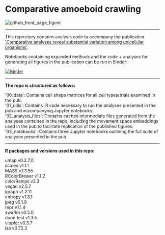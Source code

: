 # Comparative amoeboid crawling

![github_front_page_figure](https://user-images.githubusercontent.com/64554648/182730384-e9e60ead-8651-4c23-a484-b69bdd6ffe88.png)

---

This repository contains analysis code to accompany the publication ['Comparative analyses reveal substantial variation among unicellular organisms'](https://research.arcadiascience.com/pub/result-comparative-crawling/draft).

Notebooks containing expanded methods and the code + analyses for generating all figures in the publication can be run in Binder:


[![Binder](https://mybinder.org/badge_logo.svg)](https://mybinder.org/v2/gh/ryanayork/comparative-amoeboid-crawling/main)

---

**The repo is structured as follows:** <br>

'00_data': Contains cell shape matrices for all cell types/trials examined in the pub.<br>
'01_utils': Contains .R code necessary to run the analyses presented in the pub and accompanying Jupyter notebooks.<br>
'02_analysis_files': Contains cached intermediate files generated from the analyses contained in the repo, including the movement space embeddings used in the pub to facilitate replication of the published figures.<br>
'03_notebooks': Contains three Jupyter notebooks outlining the full suite of analyses presented in the pub.<br>

---

**R packages and versions used in this repo:**<br>

umap v0.2.7.0<br>
scales v1.1.1<br>
MASS v7.3.55<br>
RColorBrewer v1.1.2<br>
colorRamps v2.3<br>
vegan v2.5.7<br>
igraph v1.2.11<br>
entropy v1.3.1<br>
jpeg v0.1.9<br>
repr v1.1.4<br>
swaRm v0.5.0<br>
dunn.test v1.3.5<br>
vioplot v0.3.7<br>
lsa v0.73.3<br>
